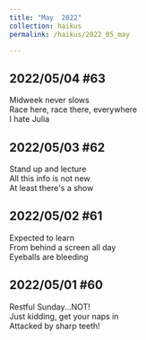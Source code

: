```yaml
---
title: "May  2022"
collection: haikus
permalink: /haikus/2022_05_may

---
```

## 2022/05/04 #63
Midweek never slows \
Race here, race there, everywhere \
I hate Julia

## 2022/05/03 #62
Stand up and lecture \
All this info is not new \
At least there's a show

## 2022/05/02 #61
Expected to learn \
From behind a screen all day \
Eyeballs are bleeding

## 2022/05/01 #60
Restful Sunday...NOT! \
Just kidding, get your naps in \
Attacked by sharp teeth!


<!-- Tana on eesti
vabariigiaastapaev
joogid koigile -->



<!-- Heading 1
======

Heading 2  
======

Heading 3
====== -->
